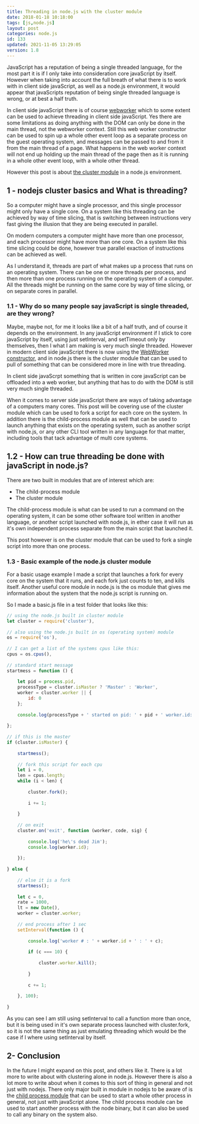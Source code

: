 ```yaml
---
title: Threading in node.js with the cluster module
date: 2018-01-18 10:18:00
tags: [js,node.js]
layout: post
categories: node.js
id: 133
updated: 2021-11-05 13:29:05
version: 1.8
---
```


JavaScript has a reputation of being a single threaded language, for the most part it is if I only take into consideration core javaScript by itself. However when taking into account the full breath of what there is to work with in client side javaScript, as well as a node.js environment, it would appear that javaScripts reputation of being single threaded language is wrong, or at best a half truth.

In client side javaScript there is of course [webworker](https://developer.mozilla.org/en-US/docs/Web/API/Web_Workers_API) which to some extent can be used to achieve threading in client side javaScript. Yes there are some limitations as doing anything with the DOM can only be done in the main thread, not the webworker context. Still this web worker constructor can be used to spin up a whole other event loop as a separate process on the guest operating system, and messages can be passed to and from it from the main thread of a page. What happens in the web worker context will not end up holding up the main thread of the page then as it is running in a whole other event loop, with a whole other thread.

However this post is about [the cluster module](https://nodejs.org/api/cluster.html) in a node.js environment.

<!-- more -->

## 1 - nodejs cluster basics and What is threading?

So a computer might have a single processor, and this single processor might only have a single core. On a system like this threading can be achieved by way of time slicing, that is switching between instructions very fast giving the illusion that they are being executed in parallel.

On modern computers a computer might have more than one processor, and each processor might have more than one core. On a system like this time slicing could be done, however true parallel exaction of instructions can be achieved as well.

As I understand it, threads are part of what makes up a process that runs on an operating system. There can be one or more threads per process, and then more than one process running on the operating system of a computer. All the threads might be running on the same core by way of time slicing, or on separate cores in parallel.

### 1.1 - Why do so many people say javaScript is single threaded, are they wrong?

Maybe, maybe not, for me it looks like a bit of a half truth, and of course it depends on the environment. In any javaScript environment if I stick to core javaScript by itself, using just setInterval, and setTimeout only by themselves, then I what I am making is very much single threaded. However in modern client side javaScript there is now using the [WebWorker constructor](/2021/11/05/js-webworker/), and in node.js there is the cluster module that can be used to pull of something that can be considered more in line with true threading.

In client side javaScrpt something that is written in core javaScript can be offloaded into a web worker, but anything that has to do with the DOM is still very much single threaded. 


When it comes to server side javaScript there are ways of taking advantage of a computers many cores. This post will be covering use of the cluster module which can be used to fork a script for each core on the system. In addition there is the child-process module as well that can be used to launch anything that exists on the operating system, such as another script with node.js, or any other CLI tool written in any language for that matter, including tools that tack advantage of multi core systems.

## 1.2 - How can true threading be done with javaScript in node.js?

There are two built in modules that are of interest which are:

* The child-process module
* The cluster module

The child-process module is what can be used to run a command on the operating system, it can be some other software tool written in another language, or another script launched with node.js, in ether case it will run as it's own independent process separate from the main script that launched it.

This post however is on the cluster module that can be used to fork a single script into more than one process.

### 1.3 - Basic example of the node.js cluster module

For a basic usage example I made a script that launches a fork for every core on the system that it runs, and each fork just counts to ten, and kills itself. Another useful core module in node.js is the os module that gives me information about the system that the node.js script is running on.

So I made a basic.js file in a test folder that looks like this:

```js
// using the node.js built in cluster module
let cluster = require('cluster'),
 
// also using the node.js built in os (operating system) module
os = require('os'),
 
// I can get a list of the systems cpus like this:
cpus = os.cpus(),
 
// standard start message
startmess = function () {
 
    let pid = process.pid,
    processType = cluster.isMaster ? 'Master' : 'Worker',
    worker = cluster.worker || {
        id: 0
    };
 
    console.log(processType + ' started on pid: ' + pid + ' worker.id: ' + worker.id);
 
};
 
// if this is the master
if (cluster.isMaster) {
 
    startmess();
 
    // fork this script for each cpu
    let i = 0,
    len = cpus.length;
    while (i < len) {
 
        cluster.fork();
 
        i += 1;
 
    }
 
    // on exit
    cluster.on('exit', function (worker, code, sig) {
 
        console.log('he\'s dead Jim');
        console.log(worker.id);
 
    });
 
} else {
 
    // else it is a fork
    startmess();
 
    let c = 0,
    rate = 1000,
    lt = new Date(),
    worker = cluster.worker;
 
    // end process after 1 sec
    setInterval(function () {
 
        console.log('worker # : ' + worker.id + ' : ' + c);
 
        if (c === 10) {
 
            cluster.worker.kill();
 
        }
 
        c += 1;
 
    }, 100);
 
}
```

As you can see I am still using setInterval to call a function more than once, but it is being used in it's own separate process launched with cluster.fork, so it is not the same thing as just emulating threading which would be the case if I where using setInterval by itself.

## 2- Conclusion

In the future I might expand on this post, and others like it. There is a lot more to write about with clustering alone in node.js. However there is also a lot more to write about when it comes to this sort of thing in general and not just with nodejs. There only major built in module in nodejs to be aware of is the [child process module](/2018/02/04/nodejs-child-process/) that can be used to start a whole other process in general, not just with javaScript alone. The child process module can be used to start another process with the node binary, but it can also be used to call any binary on the system also.

